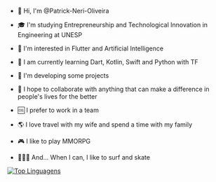 - 👋 Hi, I'm @Patrick-Neri-Oliveira

- 🎓 I'm studying Entrepreneurship and Technological Innovation in Engineering at UNESP

- 👀 I'm interested in Flutter and Artificial Intelligence

- 🌱 I am currently learning Dart, Kotlin, Swift and Python with TF

- 🚀 I'm developing some projects

- 💙 I hope to collaborate with anything that can make a difference in people's lives for the better

- 🆒 I prefer to work in a team

- 🌎 I love travel with my wife and spend a time with my family

- 🎮 I like to play MMORPG

- 🏄🏽‍♂️ And... When I can, I like to surf and skate


[![Top Linguagens](https://github-readme-stats.vercel.app/api/top-langs/?username=Patrick-Neri-Oliveira&layout=compact)](https://github.com/anuraghazra/github-readme-stats)
